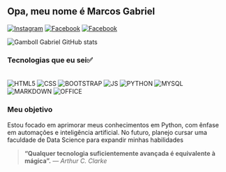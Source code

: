 ## Opa, meu nome é Marcos Gabriel 

[![Instagram](https://img.shields.io/badge/Instagram-E4405F?style=for-the-badge&logo=instagram&logoColor=white)](https://www.instagram.com/marcos_gabriel_d.f/)  [![Facebook](https://img.shields.io/badge/Facebook-1877F2?style=for-the-badge&logo=facebook&logoColor=white)](https://www.facebook.com/profile.php?id=100075214742550)  [![Facebook](https://img.shields.io/badge/LinkedIn-0077B5?style=for-the-badge&logo=linkedin&logoColor=white)](https://www.linkedin.com/in/marcos-gabriel-34ba07295/)

![Gamboll Gabriel GitHub stats](https://github-readme-stats.vercel.app/api?username=GambollGabriel&show_icons=true&theme=tokyonight)

### Tecnologias que eu sei✅

<div style="display: inline_block"><br/>
    <img align="center" alt="HTML5" src="https://img.shields.io/badge/HTML5-E34F26?style=for-the-badge&logo=html5&logoColor=white" />
    <img align="center" alt="CSS" src="https://img.shields.io/badge/CSS3-1572B6?style=for-the-badge&logo=css3&logoColor=white" />
    <img align="center" alt="BOOTSTRAP" src="https://img.shields.io/badge/Bootstrap-563D7C?style=for-the-badge&logo=bootstrap&logoColor=white" />
    <img align="center" alt="JS" src="https://img.shields.io/badge/JavaScript-F7DF1E?style=for-the-badge&logo=javascript&logoColor=black" />
    <img align="center" alt="PYTHON" src="https://img.shields.io/badge/Python-14354C?style=for-the-badge&logo=python&logoColor=white" />
    <img align="center" alt="MYSQL" src="https://img.shields.io/badge/MySQL-00000F?style=for-the-badge&logo=mysql&logoColor=white" />
    <img align="center" alt="MARKDOWN" src="https://img.shields.io/badge/Markdown-000000?style=for-the-badge&logo=markdown&logoColor=white" />
    <img align="center" alt="OFFICE" src="https://img.shields.io/badge/Microsoft_Office-D83B01?style=for-the-badge&logo=microsoft-office&logoColor=white" /> <br/>
</div>

### Meu objetivo

Estou focado em aprimorar meus conhecimentos em Python, com ênfase em automações e inteligência artificial. No futuro, planejo cursar uma faculdade de Data Science para expandir minhas habilidades

>**“Qualquer tecnologia suficientemente avançada é equivalente à mágica”.**  _— Arthur C. Clarke_
